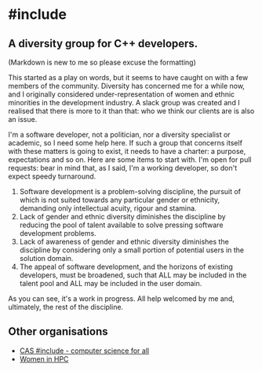 # #include
## A diversity group for C++ developers.
(Markdown is new to me so please excuse the formatting)

This started as a play on words, but it seems to have caught on with a few members of the community. Diversity has concerned me for a while now, and I originally considered under-representation of women and ethnic minorities in the development industry. A slack group was created and I realised that there is more to it than that: who we think our clients are is also an issue.

I'm a software developer, not a politician, nor a diversity specialist or academic, so I need some help here. If such a group that concerns itself with these matters is going to exist, it needs to have a charter: a purpose, expectations and so on. Here are some items to start with. I'm open for pull requests: bear in mind that, as I said, I'm a working developer, so don't expect speedy turnaround.
1. Software development is a problem-solving discipline, the pursuit of which is not suited towards any particular gender or ethnicity, demanding only intellectual acuity, rigour and stamina.
2. Lack of gender and ethnic diversity diminishes the discipline by reducing the pool of talent available to solve pressing software development problems.
3. Lack of awareness of gender and ethnic diversity diminishes the discipline by considering only a small portion of potential users in the solution domain.
4. The appeal of software development, and the horizons of existing developers, must be broadened, such that ALL may be included in the talent pool and ALL may be included in the user domain.

As you can see, it's a work in progress. All help welcomed by me and, ultimately, the rest of the discipline.

## Other organisations

* [CAS #include - computer science for all](http://www.computingatschool.org.uk/custom_pages/270-cas-include)
* [Women in HPC](https://www.womeninhpc.org/)
